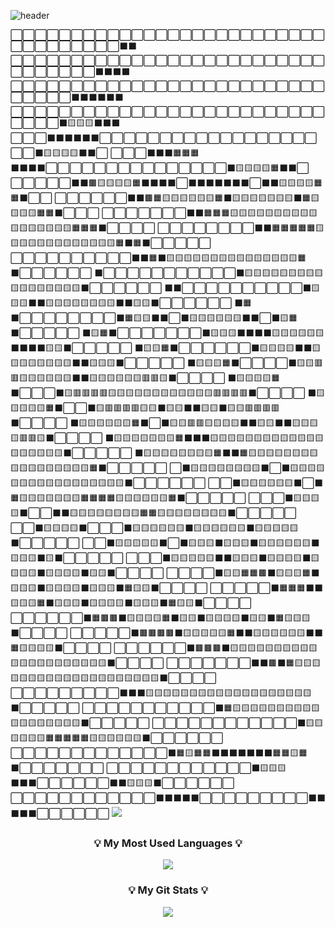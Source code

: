 ![header](https://capsule-render.vercel.app/api?type=waving&color=auto&height=200&section=header&text=Welcome%20to%20Jay's%20GitHub!%20🥳&fontSize=40&animation=twinkling)

<div>
⬜⬜⬜⬜⬜⬜⬜⬜⬜⬜⬜⬜⬜⬜⬜⬜⬜⬜⬜⬜⬜⬜⬜⬜⬜⬜⬜⬜⬜⬜⬜⬜⬜⬜⬜⬛⬛
⬜⬜⬜⬜⬜⬜⬜⬜⬜⬜⬜⬜⬜⬜⬜⬜⬜⬜⬜⬜⬜⬜⬜⬜⬜⬜⬜⬜⬜⬜⬜⬜⬜⬛⬛⬛⬛
⬜⬜⬜⬜⬜⬜⬜⬜⬜⬜⬜⬜⬜⬜⬜⬜⬜⬜⬜⬜⬜⬜⬜⬜⬜⬜⬜⬜⬜⬜⬜⬛⬛⬛⬛⬛⬛
⬜⬜⬜⬜⬜⬜⬜⬜⬜⬜⬜⬜⬜⬜⬜⬜⬜⬜⬜⬜⬜⬜⬜⬜⬜⬜⬜⬜⬜⬜⬛🟨🟨🟨⬛⬛⬛
⬜⬜⬜⬛⬛⬛⬛⬛⬛⬜⬜⬜⬜⬜⬜⬜⬜⬜⬜⬜⬜⬜⬜⬜⬜⬜⬜⬜⬜⬛🟨🟨🟨🟨⬛⬛⬜
⬜⬜⬜⬛⬛⬛🟧🟧🟧⬛⬛⬛⬛⬜⬜⬜⬜⬜⬜⬜⬜⬜⬜⬜⬜⬜⬜⬜⬛🟨🟨🟨🟨🟧⬛⬛⬜
⬜⬜⬜⬜⬜⬛⬛🟫🟨🟨🟨🟨🟧⬛⬛⬛⬛⬜⬛⬛⬛⬛⬛⬛⬛⬜⬛⬛🟨🟨🟨🟨🟧🟧⬛⬜⬜
⬜⬜⬜⬜⬜⬜⬛⬛🟫🟧🟨🟨🟨🟨🟨🟨🟧⬛🟨🟨🟨🟨🟨🟨🟨⬛🟧🟨🟨🟨🟨🟧🟧⬛⬜⬜⬜
⬜⬜⬜⬜⬜⬜⬜⬛⬛🟧🟧🟧🟨🟨🟨🟨🟨🟨🟨🟨🟨🟨🟨🟨🟨🟨🟨🟨🟨🟧🟧🟧⬛⬜⬜⬜⬜
⬜⬜⬜⬜⬜⬜⬜⬜⬛⬛🟧🟧🟧🟧🟧🟨🟨🟨🟨🟨🟨🟨🟨🟨🟨🟨🟨🟨🟧⬛🟧⬛⬜⬜⬜⬜⬜
⬜⬜⬜⬜⬜⬜⬜⬜⬜⬜⬛⬛🟧⬛🟨🟨🟨🟨🟨🟨🟨🟨🟨🟨🟨🟨🟨🟨🟨🟧⬛⬜⬜⬜⬜⬜⬜
⬛⬜⬜⬜⬜⬜⬜⬜⬜⬜⬜⬜⬛🟨🟨🟨🟨🟨🟨🟨🟨🟨🟨🟨🟨🟨🟨🟨🟨🟨⬛⬜⬜⬜⬜⬜⬜
⬛⬛⬜⬜⬜⬜⬜⬜⬜⬜⬜⬜⬛🟨🟨🟨⬛⬛🟨🟨🟨🟨🟨🟨🟨🟨⬛⬛🟨🟨⬛⬜⬜⬜⬜⬜⬜
⬛🟧⬛⬜⬜⬜⬜⬜⬜⬜⬜⬛🟧🟨🟨⬛⬛⬜⬛🟨🟨🟨🟨🟨🟨⬛⬛⬜⬛🟨🟧⬛⬜⬜⬜⬜⬜
⬛🟨🟧⬛⬜⬜⬜⬜⬜⬜⬜⬛🟨🟨🟨⬛⬛⬛⬛🟨🟨🟨🟨🟨🟨⬛⬛⬛⬛🟨🟨⬛⬜⬜⬜⬜⬜
⬛🟨🟨🟧⬛⬜⬜⬜⬜⬜⬜⬛🟨🟨🟨🟨⬛⬛🟨🟨🟨🟨🟨🟨🟨🟨⬛⬛🟨🟨🟨⬛⬜⬜⬜⬜⬜
⬛🟨🟨🟨🟧⬛⬜⬜⬜⬜⬛🟨🟨🟥🟥🟨🟨🟨🟨🟨🟨⬛⬛🟨🟨🟨🟨🟨🟨🟥🟥🟨⬛⬜⬜⬜⬜
⬛🟨🟨🟨🟨🟧⬛⬜⬜⬜⬛🟨🟥🟥🟥🟥🟨🟨🟨🟨🟨🟨🟨🟨🟨🟨🟨🟨🟥🟥🟥🟥⬛⬜⬜⬜⬜
⬛🟨🟨🟨🟨🟨🟧⬛⬜⬜⬛🟨🟥🟥🟥🟥🟨🟨⬛🟨🟨⬛⬛🟨🟨⬛🟨🟨🟥🟥🟥🟥⬛⬜⬜⬜⬜
⬛🟨🟨🟨🟨🟨🟨🟧⬛⬜⬛🟨🟨🟥🟥🟨🟨🟨🟨⬛⬛🟨🟨⬛⬛🟨🟨🟨🟨🟥🟥🟨⬛⬜⬜⬜⬜
⬛🟨🟨🟨🟨🟨🟨🟨🟧⬛⬛⬛🟨🟨🟨🟨🟨🟨🟨🟨🟨🟨🟨🟨🟨🟨🟨🟨🟨🟨🟨⬛⬜⬜⬜⬜⬜
⬛🟨🟨🟨🟨🟨🟨🟨🟨🟧⬛⬛🟧🟨🟨🟨🟨🟨🟨🟨🟨🟨🟨🟨🟨🟨🟨🟨🟨🟨🟧⬛⬜⬜⬜⬜⬜
⬜⬛🟨🟨🟨🟨🟨🟨🟨🟨⬛⬜⬛🟨🟨🟨🟨🟨🟨🟨🟨🟨🟨🟨🟨🟨🟨🟨🟨🟨⬛⬜⬜⬜⬜⬜⬜
⬜⬜⬛🟨🟨🟨🟨🟨🟨⬛⬜⬛🟧🟨🟨🟨🟨🟨🟨🟨🟧🟧🟧🟧🟨🟨🟨🟨🟨🟨🟧⬛⬜⬜⬜⬜⬜
⬜⬜⬜⬛🟨🟨🟨🟨⬛⬜⬜⬛⬛🟨🟨🟨🟨🟨🟨🟨🟨🟧🟧🟨🟨🟨🟨🟨🟨🟨🟨⬛⬜⬜⬜⬜⬜
⬜⬜⬛🟨🟨🟨🟨⬛⬜⬜⬜⬛🟨🟨🟨🟨🟨🟨⬛🟨🟨🟨🟨🟨🟨⬛🟨🟨🟨🟨🟨⬛⬜⬜⬜⬜⬜
⬜⬜⬛🟨🟨🟨🟨🟨⬛⬜⬛🟨🟨🟨⬛🟨🟨🟨⬛🟨🟨🟨🟨🟨🟨⬛🟨🟨🟨⬛🟨⬛⬜⬜⬜⬜⬜
⬜⬜⬜⬛🟨🟨🟨🟨🟨⬛⬛🟨🟨🟨⬛🟨🟨🟨🟨⬛🟨🟨🟨🟨⬛🟨🟨🟨🟨⬛🟨🟨⬛⬜⬜⬜⬜
⬜⬜⬜⬜⬛🟨🟨🟧🟧🟫⬛🟨🟨🟨🟧⬛🟨🟨🟨⬛🟨🟨🟨🟨⬛🟨🟨🟨⬛🟧🟨🟨⬛⬜⬜⬜⬜
⬜⬜⬜⬜⬜⬛🟧🟧🟧⬛⬛🟨🟨🟨🟧⬛🟨🟨🟨⬛🟨🟨🟨🟨⬛🟨🟨🟨⬛🟧🟨🟨⬛⬜⬜⬜⬜
⬜⬜⬜⬜⬜⬜⬛🟧🟫🟫⬛🟨🟨🟨🟨🟧⬛🟨🟨⬛🟨🟨🟨🟨⬛🟨🟨⬛🟧🟨🟨🟨⬛⬜⬜⬜⬜
⬜⬜⬜⬜⬜⬛🟫🟫🟫🟫⬛🟨🟨🟨🟨🟨🟧⬛⬛🟨🟨🟨🟨🟨🟨⬛⬛🟧🟨🟨🟨🟨⬛⬜⬜⬜⬜
⬜⬜⬜⬜⬜⬜⬛🟫🟫🟫⬛🟨🟨🟨🟨🟨🟨🟨🟨🟨🟨🟨🟨🟨🟨🟨🟨🟨🟨🟨🟨🟨⬛⬜⬜⬜⬜
⬜⬜⬜⬜⬜⬜⬜⬛⬛🟫⬛🟧🟨🟨🟨🟨🟨🟨🟨🟨🟨🟨🟨🟨🟨🟨🟨🟨🟨🟨🟨🟨⬛⬜⬜⬜⬜
⬜⬜⬜⬜⬜⬜⬜⬜⬜⬛⬛⬛🟨🟨🟨🟨🟨🟨🟨🟨🟨🟨🟨🟨🟨🟨🟨🟨🟨🟨🟨⬛⬜⬜⬜⬜⬜
⬜⬜⬜⬜⬜⬜⬜⬜⬜⬜⬜⬛🟧🟨🟨🟨🟨🟨🟨🟨🟨🟨🟨🟨🟨🟨🟨🟨🟨🟨🟨⬛⬜⬜⬜⬜⬜
⬜⬜⬜⬜⬜⬜⬜⬜⬜⬜⬜⬜⬛🟨🟨🟨🟨🟨🟨🟧🟧🟧🟧🟧🟨🟨🟨🟨🟨🟨⬛⬜⬜⬜⬜⬜⬜
⬜⬜⬜⬜⬜⬜⬜⬜⬜⬜⬜⬜⬜⬛🟧🟨🟧🟧⬛⬛⬛⬛⬛⬛⬛🟧🟧🟨🟧⬛⬜⬜⬜⬜⬜⬜⬜
⬜⬜⬜⬜⬜⬜⬜⬜⬜⬜⬜⬜⬛🟨🟨🟨⬛⬛⬛⬜⬜⬜⬜⬜⬜⬛⬛🟨🟨🟨⬛⬜⬜⬜⬜⬜⬜
⬜⬜⬜⬜⬜⬜⬜⬜⬜⬜⬜⬜⬛⬛⬛⬛⬛⬜⬜⬜⬜⬜⬜⬜⬜⬜⬛⬛⬛⬛⬛⬜⬜⬜⬜⬜⬜
  <img src="https://img.shields.io/badge/react-20232a.svg?style=for-the-badge&logo=react&logoColor=61DAFB" />
</div>


<h3 align="center">💡 My Most Used Languages 💡</h3>
<p align="center">
  <a href="https://github.com/jiwoopark727">
    <img align="center" src="https://github-readme-stats.vercel.app/api/top-langs/?username=jiwoopark727&layout=compact&show_icons=true&show_owner=true&hide_title=false&theme=radical&hide=java" />
  </a>
</p>
<h3 align="center">💡 My Git Stats 💡</h3>
<p align="center">
  <a href="https://github.com/jiwoopark727">
    <img align="center" src="https://github-readme-stats.vercel.app/api?username=jiwoopark727&hide=${가릴항목}&hide_title=${타이틀숨김}&show_icons=true&include_all_commits=false&theme=radical" />
  </a>
</p>


<!--
**jiwoopark727/jiwoopark727** is a ✨ _special_ ✨ repository because its `README.md` (this file) appears on your GitHub profile.

Here are some ideas to get you started:

- 🔭 I’m currently working on ...
- 🌱 I’m currently learning ...
- 👯 I’m looking to collaborate on ...
- 🤔 I’m looking for help with ...
- 💬 Ask me about ...
- 📫 How to reach me: ...
- 😄 Pronouns: ...
- ⚡ Fun fact: ...
-->
